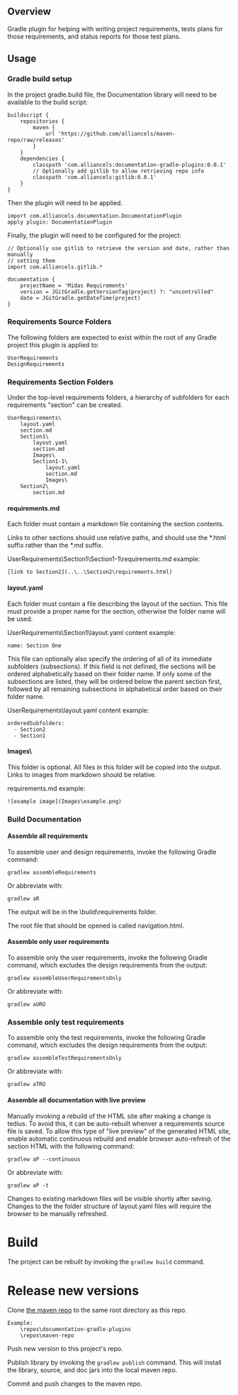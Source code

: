 ## Overview

Gradle plugin for helping with writing project requirements, tests plans for those requirements, and status reports for those test plans.

## Usage

### Gradle build setup

In the project gradle.build file, the Documentation library will need to be available to the build script:

	buildscript {
	    repositories {
	        maven {
	            url 'https://github.com/alliancels/maven-repo/raw/releases'
	        }
	    }
	    dependencies {
	        classpath 'com.alliancels:documentation-gradle-plugins:0.0.1'
	        // Optionally add gitlib to allow retrieving repo info
	        classpath 'com.alliancels:gitlib:0.0.1'
	    }
	}

Then the plugin will need to be applied.

	import com.alliancels.documentation.DocumentationPlugin
	apply plugin: DocumentationPlugin

Finally, the plugin will need to be configured for the project:

	// Optionally use gitlib to retrieve the version and date, rather than manually
	// setting them
	import com.alliancels.gitlib.*
	
	documentation {
	    projectName = 'Midas Requirements'
	    version = JGitGradle.getVersionTag(project) ?: "uncontrolled"
	    date = JGitGradle.getDateTime(project)
	}

### Requirements Source Folders

The following folders are expected to exist within the root of any Gradle project this plugin is applied to:

	UserRequirements
	DesignRequirements
	
### Requirements Section Folders

Under the top-level requirements folders, a hierarchy of subfolders for each requirements "section" can be created.

	UserRequirements\
		layout.yaml
		section.md
		Section1\
			layout.yaml
			section.md
			Images\
			Section1-1\
				layout.yaml
				section.md
				Images\
		Section2\
			section.md

#### requirements.md

Each folder must contain a markdown file containing the section contents.

Links to other sections should use relative paths, and should use the *.html suffix rather than
the *.md suffix.

UserRequirements\Section1\Section1-1\requirements.md example:

	[link to Section2](..\..\Section2\requirements.html)

#### layout.yaml

Each folder must contain a file describing the layout of the section.  This file must provide
a proper name for the section, otherwise the folder name will be used.

UserRequirements\Section1\layout.yaml content example:

	name: Section One
	
This file can optionally also specify the ordering of all of its immediate subfolders (subsections).
If this field is not defined, the sections will be ordered alphabetically based on their folder
name.  If only some of the subsections are listed, they will be ordered below the parent section first,
followed by all remaining subsections in alphabetical order based on their folder name.

UserRequirements\layout.yaml content example:

	orderedSubfolders:
	  - Section2
	  - Section1

#### Images\

This folder is optional.  All files in this folder will be copied into the output.  Links to images
from markdown should be relative.

requirements.md example:

	![example image](Images\example.png)
	
### Build Documentation

#### Assemble all requirements

To assemble user and design requirements, invoke the following Gradle command:

	gradlew assembleRequirements
	
Or abbreviate with:
	
	gradlew aR

The output will be in the <project>\build\requirements folder.

The root file that should be opened is called navigation.html.

#### Assemble only user requirements

To assemble only the user requirements, invoke the following Gradle command, which excludes the design
requirements from the output:

	gradlew assembleUserRequirementsOnly
	
Or abbreviate with:

	gradlew aURO

### Assemble only test requirements

To assemble only the test requirements, invoke the following Gradle command, which excludes the design
requirements from the output:

	gradlew assembleTestRequirementsOnly
	
Or abbreviate with:

	gradlew aTRO

#### Assemble all documentation with live preview

Manually invoking a rebuild of the HTML site after making a change is tedius.  To avoid this, it can
be auto-rebuilt whenver a requirements source file is saved.  To allow this type of "live preview" of
the generated HTML site, enable automatic continuous rebuild and enable browser
auto-refresh of the section HTML with the following command:

	gradlew aP --continuous

Or abbreviate with:

	gradlew aP -t

Changes to existing markdown files will be visible shortly after saving.  Changes to the the folder
structure of layout.yaml files will require the browser to be manually refreshed.

# Build

The project can be rebuilt by invoking the `gradlew build` command.

# Release new versions

Clone [the maven repo](https://github.com/alliancels/maven-repo) to the same root directory as this repo.

    Example:
        \repos\documentation-gradle-plugins
        \repos\maven-repo

Push new version to this project's repo.

Publish library by invoking the `gradlew publish` command.  This will install the library, source, and doc jars into the
local maven repo.

Commit and push changes to the maven repo.